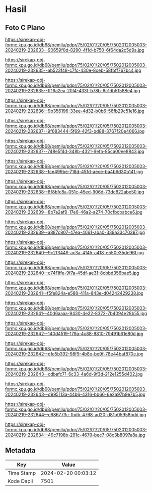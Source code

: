 # Hasil

## Foto C Plano

https://sirekap-obj-formc.kpu.go.id/db68/pemilu/pdpr/75/02/01/20/05/7502012005003-20240219-232633--90659f0d-8290-4f1d-b750-6f64da2c5d9a.jpg

https://sirekap-obj-formc.kpu.go.id/db68/pemilu/pdpr/75/02/01/20/05/7502012005003-20240219-232635--ab523f48-c7fc-430e-8ceb-58fbff767bc4.jpg

https://sirekap-obj-formc.kpu.go.id/db68/pemilu/pdpr/75/02/01/20/05/7502012005003-20240219-232635--ff16a2ea-20f4-433f-b78b-6c1db51588e4.jpg

https://sirekap-obj-formc.kpu.go.id/db68/pemilu/pdpr/75/02/01/20/05/7502012005003-20240219-232636--9b356196-33ee-4d32-b0b6-56fb29c51e16.jpg

https://sirekap-obj-formc.kpu.go.id/db68/pemilu/pdpr/75/02/01/20/05/7502012005003-20240219-232637--9f683444-5f69-42f3-bd88-3767f20e4066.jpg

https://sirekap-obj-formc.kpu.go.id/db68/pemilu/pdpr/75/02/01/20/05/7502012005003-20240219-232637--748e5f4d-348b-4321-9efa-85ca00ee8843.jpg

https://sirekap-obj-formc.kpu.go.id/db68/pemilu/pdpr/75/02/01/20/05/7502012005003-20240219-232638--fce499be-718d-451d-aece-ba4b6d30b141.jpg

https://sirekap-obj-formc.kpu.go.id/db68/pemilu/pdpr/75/02/01/20/05/7502012005003-20240219-232638--8f8bfc8a-051c-45ed-906d-73dc822abe50.jpg

https://sirekap-obj-formc.kpu.go.id/db68/pemilu/pdpr/75/02/01/20/05/7502012005003-20240219-232639--8b7a2af9-17e6-46a2-a274-70cfbcbabce6.jpg

https://sirekap-obj-formc.kpu.go.id/db68/pemilu/pdpr/75/02/01/20/05/7502012005003-20240219-232639--a887c807-47ea-4061-aba0-339a33c70397.jpg

https://sirekap-obj-formc.kpu.go.id/db68/pemilu/pdpr/75/02/01/20/05/7502012005003-20240219-232640--9c2f3449-ac3a-4145-a418-e550e35de96f.jpg

https://sirekap-obj-formc.kpu.go.id/db68/pemilu/pdpr/75/02/01/20/05/7502012005003-20240219-232640--c74f1ffe-9f7a-45df-ae31-8cbbd356bae5.jpg

https://sirekap-obj-formc.kpu.go.id/db68/pemilu/pdpr/75/02/01/20/05/7502012005003-20240219-232641--f5fe824a-e588-411a-843e-d04242429238.jpg

https://sirekap-obj-formc.kpu.go.id/db68/pemilu/pdpr/75/02/01/20/05/7502012005003-20240219-232641--40d6aaaa-9430-4e22-8372-7b4094e28b55.jpg

https://sirekap-obj-formc.kpu.go.id/db68/pemilu/pdpr/75/02/01/20/05/7502012005003-20240219-232642--140d4519-179a-4c88-8810-79491b61e80d.jpg

https://sirekap-obj-formc.kpu.go.id/db68/pemilu/pdpr/75/02/01/20/05/7502012005003-20240219-232642--dfe5b392-98f9-4b8e-be9f-78e44baf870e.jpg

https://sirekap-obj-formc.kpu.go.id/db68/pemilu/pdpr/75/02/01/20/05/7502012005003-20240219-232643--cdbafc71-6c33-4a6d-9f3d-212e1255d402.jpg

https://sirekap-obj-formc.kpu.go.id/db68/pemilu/pdpr/75/02/01/20/05/7502012005003-20240219-232643--d995113a-44b6-4316-bb66-6e2a97b9e7b5.jpg

https://sirekap-obj-formc.kpu.go.id/db68/pemilu/pdpr/75/02/01/20/05/7502012005003-20240219-232644--c686773c-fbdb-4768-ad20-d81b05958bdd.jpg

https://sirekap-obj-formc.kpu.go.id/db68/pemilu/pdpr/75/02/01/20/05/7502012005003-20240219-232634--49c7198b-291c-4670-bec7-08c3b8097a8a.jpg


## Metadata

| Key        | Value               |
| ---------- | ------------------- |
| Time Stamp | 2024-02-20 00:03:12 |
| Kode Dapil | 7501                |



